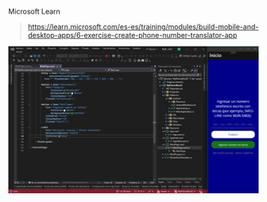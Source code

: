 Microsoft Learn
>https://learn.microsoft.com/es-es/training/modules/build-mobile-and-desktop-apps/6-exercise-create-phone-number-translator-app

![PHONEWORD](https://github.com/AlexSystem19/MyPhoneWord2/blob/master/Captura%20de%20pantalla%202024-08-21%20193625.png)

